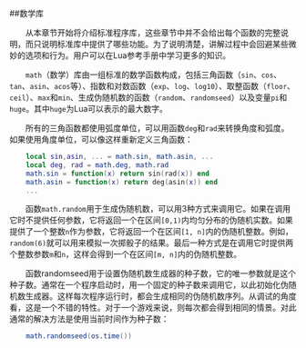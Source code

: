 ##数学库

&emsp;&emsp;从本章节开始将介绍标准程序库，这些章节中并不会给出每个函数的完整说明，而只说明标准库中提供了哪些功能。为了说明清楚，讲解过程中会回避某些微妙的选项和行为。用户可以在Lua参考手册中学习更多的知识。

&emsp;&emsp;`math`（数学）库由一组标准的数学函数构成，包括三角函数（`sin`、`cos`、`tan`、`asin`、`acos`等）、指数和对数函数（`exp`、`log`、`log10`）、取整函数（`floor`、`ceil`）、`max`和`min`、生成伪随机数的函数（`random`、`randomseed`）以及变量`pi`和`huge`。其中`huge`为Lua可以表示的最大数字。

&emsp;&emsp;所有的三角函数都使用弧度单位，可以用函数`deg`和`rad`来转换角度和弧度。如果使用角度单位，可以像这样重新定义三角函数：

```lua
    local sin,asin, ... = math.sin, math.asin, ...
    local deg, rad = math.deg, math.rad
    math.sin = function(x) return sin(rad(x)) end
    math.asin = function(x) return deg(asin(x)) end
    ...
```

&emsp;&emsp;函数`math.random`用于生成伪随机数，可以用3种方式来调用它。如果在调用它时不提供任何参数，它将返回一个在区间`[0,1)`内均匀分布的伪随机实数。如果提供了一个整数`n`作为参数，它将返回一个在区间`[1, n]`内的伪随机整数。例如，`random(6)`就可以用来模拟一次掷骰子的结果。最后一种方式是在调用它时提供两个整数参数`m`和`n`，这样会得到一个在区间`[m, n]`内的伪随机整数。

&emsp;&emsp;函数randomseed用于设置伪随机数生成器的种子数，它的唯一参数就是这个种子数。通常在一个程序启动时，用一个固定的种子数来调用它，以此初始化伪随机数生成器。这样每次程序运行时，都会生成相同的伪随机数序列。从调试的角度看，这是一个不错的特性。对于一个游戏来说，则每次都会得到相同的情景。对此通常的解决方法是使用当前时间作为种子数：

```lua
    math.randomseed(os.time())
```

&emsp;&emsp;